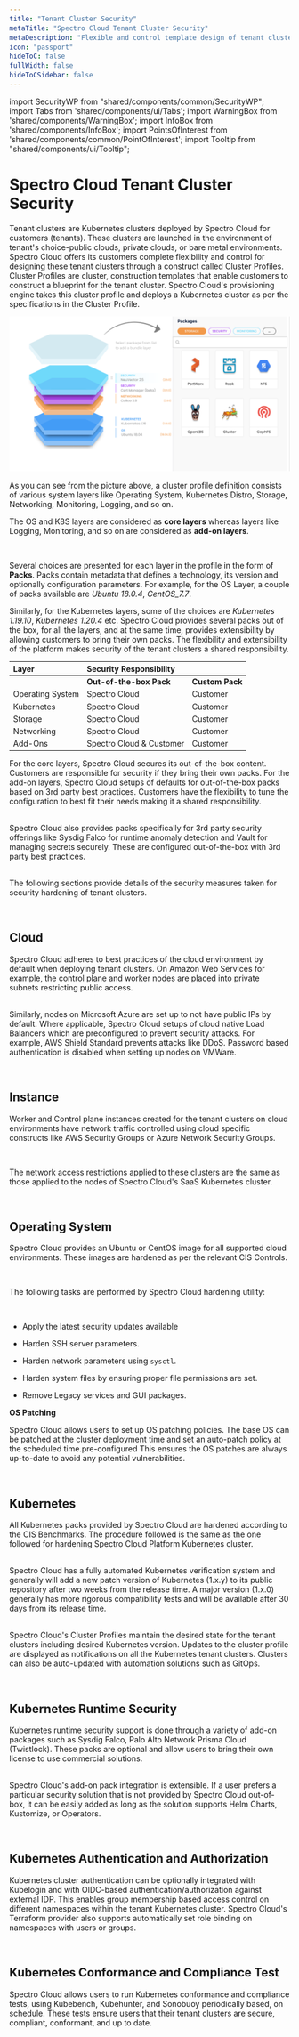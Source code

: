 ```yaml
---
title: "Tenant Cluster Security"
metaTitle: "Spectro Cloud Tenant Cluster Security"
metaDescription: "Flexible and control template design of tenant clusters through Cluster Profiles."
icon: "passport"
hideToC: false
fullWidth: false
hideToCSidebar: false
---
```


import SecurityWP from "shared/components/common/SecurityWP";
import Tabs from 'shared/components/ui/Tabs';
import WarningBox from 'shared/components/WarningBox';
import InfoBox from 'shared/components/InfoBox';
import PointsOfInterest from 'shared/components/common/PointOfInterest';
import Tooltip from "shared/components/ui/Tooltip";


# Spectro Cloud Tenant Cluster Security

Tenant clusters are Kubernetes clusters deployed by Spectro Cloud for customers (tenants). These clusters are launched in the environment of tenant's choice-public clouds, private clouds, or bare metal
environments. Spectro Cloud offers its customers complete flexibility and control for designing these tenant clusters through a construct called Cluster Profiles. Cluster Profiles are cluster, construction templates that enable customers to construct a blueprint for the tenant cluster. Spectro Cloud's provisioning engine takes this cluster profile and deploys a Kubernetes cluster as per the specifications in the Cluster Profile.

![image8](security-images/image8.png)

As you can see from the picture above, a cluster profile definition consists of various system layers like Operating System, Kubernetes Distro, Storage, Networking, Monitoring, Logging, and so on.

The OS and K8S layers are considered as **core layers** whereas layers like Logging, Monitoring, and so on are considered as **add-on layers**.<p></p><br />

Several choices are presented for each layer in the profile in the form of **Packs**. Packs contain metadata that defines a technology, its version and optionally configuration parameters. For example, for the OS Layer, a couple of packs available are *Ubuntu 18.0.4*, *CentOS_7.7*. 

Similarly, for the Kubernetes layers, some of the choices are *Kubernetes 1.19.10*, *Kubernetes 1.20.4* etc. Spectro Cloud provides several packs out of the box, for all the layers, and at the same time, provides extensibility by allowing customers to bring their own packs. The flexibility and extensibility of the platform makes security of the tenant clusters a shared responsibility.


| **Layer**        | **Security Responsibility** |                 |
| :--------------- | :-------------------------- | --------------- |
|                  | **Out-of-the-box Pack**     | **Custom Pack** |
| Operating System | Spectro Cloud               | Customer        |
| Kubernetes       | Spectro Cloud               | Customer        |
| Storage          | Spectro Cloud               | Customer        |
| Networking       | Spectro Cloud               | Customer        |
| Add-Ons          | Spectro Cloud & Customer    | Customer        |


For the core layers, Spectro Cloud secures its out-of-the-box content. Customers are responsible for security if they bring their own packs. For the add-on layers, Spectro Cloud setups of defaults for
out-of-the-box packs based on 3rd party best practices. Customers have the flexibility to tune the configuration to best fit their needs making it a shared responsibility. <p></p><br />
Spectro Cloud also provides packs specifically for 3rd party security offerings like Sysdig Falco for runtime anomaly detection and Vault for managing secrets securely. These are configured out-of-the-box with 3rd party best practices. <p></p><br />
The following sections provide details of the security measures taken for security hardening of tenant clusters. <p></p><br />

## Cloud

Spectro Cloud adheres to best practices of the cloud environment by default when deploying tenant clusters. On Amazon Web Services for example, the control plane and worker nodes are placed into private subnets restricting public access. <p></p><br />
Similarly, nodes on Microsoft Azure are set up to not have public IPs by default. Where applicable, Spectro Cloud setups of cloud native Load Balancers which are preconfigured to prevent security attacks. For example, AWS Shield Standard prevents attacks like DDoS. Password based authentication is disabled when setting up nodes on VMWare. <p></p><br />

## Instance

Worker and Control plane instances created for the tenant clusters on cloud environments have network traffic controlled using cloud specific constructs like AWS Security Groups or Azure Network Security Groups.<p></p><br />

The network access restrictions applied to these clusters are the same as those applied to the nodes of Spectro Cloud's SaaS Kubernetes cluster. <p></p><br />

## Operating System

Spectro Cloud provides an Ubuntu or CentOS image for all supported cloud environments. These images are hardened as per the relevant CIS Controls. <p></p><br />

The following tasks are performed by Spectro Cloud hardening utility: <p></p><br />

-   Apply the latest security updates available

-   Harden SSH server parameters.

-   Harden network parameters using `sysctl`.

-   Harden system files by ensuring proper file permissions are set.

-   Remove Legacy services and GUI packages.

**OS Patching**

Spectro Cloud allows users to set up OS patching policies. The base OS can be patched at the cluster deployment time and set an auto-patch policy at the scheduled time.pre-configured
This ensures the OS patches are always up-to-date to avoid any potential vulnerabilities.<p></p><br />

## Kubernetes

All Kubernetes packs provided by Spectro Cloud are hardened according to the CIS Benchmarks. The procedure followed is the same as the one followed for hardening Spectro Cloud Platform Kubernetes cluster.<p></p><br />
Spectro Cloud has a fully automated Kubernetes verification system and generally will add a new patch version of Kubernetes (1.x.y) to its public repository after two weeks from the release time. A major version (1.x.0) generally has more rigorous compatibility tests and will be available after 30 days from its release time.<p></p><br />
Spectro Cloud's Cluster Profiles maintain the desired state for the tenant clusters including desired Kubernetes version. Updates to the cluster profile are displayed as notifications on all the Kubernetes tenant clusters. Clusters can also be auto-updated with automation solutions such as GitOps.<p></p><br />

## Kubernetes Runtime Security

Kubernetes runtime security support is done through a variety of add-on packages such as Sysdig Falco, Palo Alto Network Prisma Cloud (Twistlock). These packs are optional and allow users to bring their own license to use commercial solutions. <p></p><br />
Spectro Cloud's add-on pack integration is extensible. If a user prefers a particular security solution that is not provided by Spectro Cloud out-of-box, it can be easily added as long as the solution supports Helm Charts, Kustomize, or Operators.<p></p><br />

## Kubernetes Authentication and Authorization

Kubernetes cluster authentication can be optionally integrated with Kubelogin and with OIDC-based authentication/authorization against external IDP. This enables group membership based access control on different namespaces within the tenant Kubernetes cluster. Spectro Cloud's Terraform provider also supports automatically set role binding on namespaces with users or groups.<p></p><br />

## Kubernetes Conformance and Compliance Test

Spectro Cloud allows users to run Kubernetes conformance and compliance tests, using Kubebench, Kubehunter, and Sonobuoy periodically based, on schedule. These tests ensure users that their tenant clusters are secure, compliant, conformant, and up to date.

<p></p><br />
<p></p><br />

